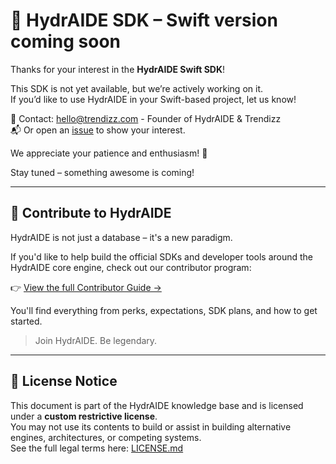 # 🚀 HydrAIDE SDK – Swift version coming soon

Thanks for your interest in the **HydrAIDE Swift SDK**!

This SDK is not yet available, but we’re actively working on it.  
If you’d like to use HydrAIDE in your Swift-based project, let us know!

📩 Contact: [hello@trendizz.com](mailto:hello@trendizz.com) - Founder of HydrAIDE & Trendizz      
📬 Or open an [issue](https://github.com/hydraide/hydraide/issues) to show your interest.

We appreciate your patience and enthusiasm! 🙏

Stay tuned – something awesome is coming!

---

## 🤝 Contribute to HydrAIDE

HydrAIDE is not just a database – it's a new paradigm.

If you'd like to help build the official SDKs and developer tools around the HydrAIDE core engine, check out our contributor program:

👉 [View the full Contributor Guide →](/CONTRIBUTORS.md)

You'll find everything from perks, expectations, SDK plans, and how to get started.

> Join HydrAIDE. Be legendary.

---

## 📄 **License Notice**

This document is part of the HydrAIDE knowledge base and is licensed under a **custom restrictive license**.  
You may not use its contents to build or assist in building alternative engines, architectures, or competing systems.  
See the full legal terms here: [LICENSE.md](/LICENSE.md)
